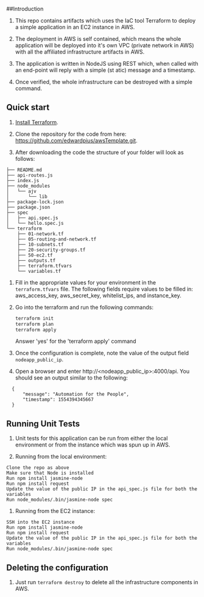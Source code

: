 ##Introduction

1. This repo contains artifacts which uses the IaC tool Terraform to deploy a simple application in an EC2 instance in AWS.

1. The deployment in AWS is self contained, which means the whole application will be deployed into it's own VPC (private network in AWS) with all the affiliated infrastructure artifacts in AWS.

1. The application is written in NodeJS using REST which, when called with an end-point will reply with a simple (st atic) message and a timestamp.

1. Once verified, the whole infrastructure can be destroyed with a simple command.

## Quick start

1. [Install Terraform](https://www.terraform.io/intro/getting-started/install.html).

1. Clone the repository for the code from here: https://github.com/edwardpius/awsTemplate.git.

1. After downloading the code the structure of your folder will look as follows:

```
├── README.md
├── api-routes.js
├── index.js
├── node_modules
│   └── ajv
│       └── lib
├── package-lock.json
├── package.json
├── spec
│   ├── api.spec.js
│   └── hello.spec.js
└── terraform
    ├── 01-network.tf
    ├── 05-routing-and-network.tf
    ├── 10-subnets.tf
    ├── 20-security-groups.tf
    ├── 50-ec2.tf
    ├── outputs.tf
    ├── terraform.tfvars
    └── variables.tf
```

1. Fill in the appropriate values for your environment in the `terraform.tfvars` file. The following fields require values to be filled in: aws_access_key, aws_secret_key, whitelist_ips, and instance_key.

1. Go into the terraform and run the following commands:

    ```bash
    terraform init
    terraform plan
    terraform apply
    ```

   Answer 'yes' for the 'terraform apply' command

1. Once the configuration is complete, note the value of the output field `nodeapp_public_ip`.

1. Open a browser and enter http://<nodeapp_public_ip>:4000/api. You should see an output similar to the following:

```
  {
      "message": "Automation for the People",
      "timestamp": 1554394345667
  }
```

## Running Unit Tests

1. Unit tests for this application can be run from either the local environment or from the instance which was spun up in AWS.

1. Running from the local environment:

```
Clone the repo as above
Make sure that Node is installed
Run npm install jasmine-node
Run npm install request
Update the value of the public IP in the api_spec.js file for both the variables
Run node_modules/.bin/jasmine-node spec
```

1. Running from the EC2 instance:

```
SSH into the EC2 instance
Run npm install jasmine-node
Run npm install request
Update the value of the public IP in the api_spec.js file for both the variables
Run node_modules/.bin/jasmine-node spec
```

## Deleting the configuration

1. Just run `terraform destroy` to delete all the infrastructure components in AWS.